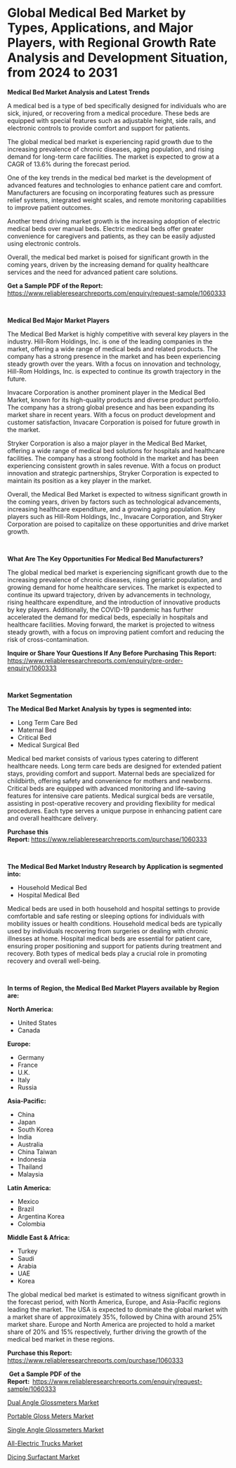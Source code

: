 <p><h1>Global Medical Bed Market by Types, Applications, and Major Players, with Regional Growth Rate Analysis and Development Situation, from 2024 to 2031</h1></p><p><strong>Medical Bed Market Analysis and Latest Trends</strong></p>
<p><p>A medical bed is a type of bed specifically designed for individuals who are sick, injured, or recovering from a medical procedure. These beds are equipped with special features such as adjustable height, side rails, and electronic controls to provide comfort and support for patients.</p><p>The global medical bed market is experiencing rapid growth due to the increasing prevalence of chronic diseases, aging population, and rising demand for long-term care facilities. The market is expected to grow at a CAGR of 13.6% during the forecast period.</p><p>One of the key trends in the medical bed market is the development of advanced features and technologies to enhance patient care and comfort. Manufacturers are focusing on incorporating features such as pressure relief systems, integrated weight scales, and remote monitoring capabilities to improve patient outcomes.</p><p>Another trend driving market growth is the increasing adoption of electric medical beds over manual beds. Electric medical beds offer greater convenience for caregivers and patients, as they can be easily adjusted using electronic controls.</p><p>Overall, the medical bed market is poised for significant growth in the coming years, driven by the increasing demand for quality healthcare services and the need for advanced patient care solutions.</p></p>
<p><strong>Get a Sample PDF of the Report:&nbsp;</strong> <a href="https://www.reliableresearchreports.com/enquiry/request-sample/1060333">https://www.reliableresearchreports.com/enquiry/request-sample/1060333</a></p>
<p>&nbsp;</p>
<p><strong>Medical Bed Major Market Players</strong></p>
<p><p>The Medical Bed Market is highly competitive with several key players in the industry. Hill-Rom Holdings, Inc. is one of the leading companies in the market, offering a wide range of medical beds and related products. The company has a strong presence in the market and has been experiencing steady growth over the years. With a focus on innovation and technology, Hill-Rom Holdings, Inc. is expected to continue its growth trajectory in the future.</p><p>Invacare Corporation is another prominent player in the Medical Bed Market, known for its high-quality products and diverse product portfolio. The company has a strong global presence and has been expanding its market share in recent years. With a focus on product development and customer satisfaction, Invacare Corporation is poised for future growth in the market.</p><p>Stryker Corporation is also a major player in the Medical Bed Market, offering a wide range of medical bed solutions for hospitals and healthcare facilities. The company has a strong foothold in the market and has been experiencing consistent growth in sales revenue. With a focus on product innovation and strategic partnerships, Stryker Corporation is expected to maintain its position as a key player in the market.</p><p>Overall, the Medical Bed Market is expected to witness significant growth in the coming years, driven by factors such as technological advancements, increasing healthcare expenditure, and a growing aging population. Key players such as Hill-Rom Holdings, Inc., Invacare Corporation, and Stryker Corporation are poised to capitalize on these opportunities and drive market growth.</p></p>
<p>&nbsp;</p>
<p><strong>What Are The Key Opportunities For Medical Bed Manufacturers?</strong></p>
<p><p>The global medical bed market is experiencing significant growth due to the increasing prevalence of chronic diseases, rising geriatric population, and growing demand for home healthcare services. The market is expected to continue its upward trajectory, driven by advancements in technology, rising healthcare expenditure, and the introduction of innovative products by key players. Additionally, the COVID-19 pandemic has further accelerated the demand for medical beds, especially in hospitals and healthcare facilities. Moving forward, the market is projected to witness steady growth, with a focus on improving patient comfort and reducing the risk of cross-contamination.</p></p>
<p><strong>Inquire or Share Your Questions If Any Before Purchasing This Report:</strong> <a href="https://www.reliableresearchreports.com/enquiry/pre-order-enquiry/1060333">https://www.reliableresearchreports.com/enquiry/pre-order-enquiry/1060333</a></p>
<p>&nbsp;</p>
<p><strong>Market Segmentation</strong></p>
<p><strong>The Medical Bed Market Analysis by types is segmented into:</strong></p>
<p><ul><li>Long Term Care Bed</li><li>Maternal Bed</li><li>Critical Bed</li><li>Medical Surgical Bed</li></ul></p>
<p><p>Medical bed market consists of various types catering to different healthcare needs. Long term care beds are designed for extended patient stays, providing comfort and support. Maternal beds are specialized for childbirth, offering safety and convenience for mothers and newborns. Critical beds are equipped with advanced monitoring and life-saving features for intensive care patients. Medical surgical beds are versatile, assisting in post-operative recovery and providing flexibility for medical procedures. Each type serves a unique purpose in enhancing patient care and overall healthcare delivery.</p></p>
<p><strong>Purchase this Report:&nbsp;</strong><a href="https://www.reliableresearchreports.com/purchase/1060333">https://www.reliableresearchreports.com/purchase/1060333</a></p>
<p>&nbsp;</p>
<p><strong>The Medical Bed Market Industry Research by Application is segmented into:</strong></p>
<p><ul><li>Household Medical Bed</li><li>Hospital Medical Bed</li></ul></p>
<p><p>Medical beds are used in both household and hospital settings to provide comfortable and safe resting or sleeping options for individuals with mobility issues or health conditions. Household medical beds are typically used by individuals recovering from surgeries or dealing with chronic illnesses at home. Hospital medical beds are essential for patient care, ensuring proper positioning and support for patients during treatment and recovery. Both types of medical beds play a crucial role in promoting recovery and overall well-being.</p></p>
<p>&nbsp;</p>
<p><strong>In terms of Region, the Medical Bed Market Players available by Region are:</strong></p>
<p>
    <p> <strong> North America: </strong>
        <ul>
            <li>United States</li>
            <li>Canada</li>
        </ul>
        </p> 
    <p> <strong> Europe: </strong>
        <ul>
            <li>Germany</li>
            <li>France</li>
            <li>U.K.</li>
            <li>Italy</li>
            <li>Russia</li>
        </ul>
        </p> 
    <p> <strong> Asia-Pacific: </strong>
        <ul>
            <li>China</li>
            <li>Japan</li>
            <li>South Korea</li>
            <li>India</li>
            <li>Australia</li>
            <li>China Taiwan</li>
            <li>Indonesia</li>
            <li>Thailand</li>
            <li>Malaysia</li>
        </ul>
        </p> 
    <p> <strong> Latin America: </strong>
        <ul>
            <li>Mexico</li>
            <li>Brazil</li>
            <li>Argentina Korea</li>
            <li>Colombia</li>
        </ul>
        </p> 
    <p> <strong> Middle East & Africa: </strong>
        <ul>
            <li>Turkey</li>
            <li>Saudi</li>
            <li>Arabia</li>
            <li>UAE</li>
            <li>Korea</li>
        </ul>
    </p>
    </p>
<p><p>The global medical bed market is estimated to witness significant growth in the forecast period, with North America, Europe, and Asia-Pacific regions leading the market. The USA is expected to dominate the global market with a market share of approximately 35%, followed by China with around 25% market share. Europe and North America are projected to hold a market share of 20% and 15% respectively, further driving the growth of the medical bed market in these regions.</p></p>
<p><strong>Purchase this Report: </strong><a href="https://www.reliableresearchreports.com/purchase/1060333">https://www.reliableresearchreports.com/purchase/1060333</a></p>
<p>&nbsp;<strong>Get a Sample PDF of the Report:&nbsp;&nbsp;</strong><a href="https://www.reliableresearchreports.com/enquiry/request-sample/1060333">https://www.reliableresearchreports.com/enquiry/request-sample/1060333</a></p>
<p><strong></strong></p>
<p><p><a href="https://medium.com/@twiladurgan_88301/dual-angle-glossmeters-market-trends-and-market-analysis-forecasted-for-period-2024-2031-d78b22c6adc9">Dual Angle Glossmeters Market</a></p><p><a href="https://medium.com/@twiladurgan_88301/portable-gloss-meters-market-the-key-to-successful-business-strategy-forecast-till-2031-ebc30495ceca">Portable Gloss Meters Market</a></p><p><a href="https://medium.com/@twiladurgan_88301/single-angle-glossmeters-market-the-key-to-successful-business-strategy-forecast-till-2031-1e7ae8179489">Single Angle Glossmeters Market</a></p><p><a href="https://github.com/guneycigdem35/Market-Research-Report-List-1/blob/main/all-electric-trucks-market.md">All-Electric Trucks Market</a></p><p><a href="https://github.com/Paul14Anderson63/Market-Research-Report-List-2/blob/main/dicing-surfactant-market.md">Dicing Surfactant Market</a></p></p>